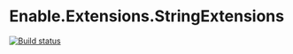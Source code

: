 # Enable.Extensions.StringExtensions

[![Build status](https://ci.appveyor.com/api/projects/status/a2c2ns8lbueircfm?svg=true)](https://ci.appveyor.com/project/EnableSoftware/enable-extensions-stringextensions)
